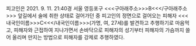 피고인은 2021. 9. 11. 21:40경 서울 영등포구 <<<구아래주소>>>B<<</구아래주소>>> 앞길에서 술에 취한 상태로 걸어가던 중 피고인의 정면으로 걸어오는 피해자 <<<내국인이름>>>C<<</내국인이름>>>(가명, 여, 27세)를 발견하고 추행하기로 마음먹고, 피해자와 근접하여 지나가면서 손바닥으로 피해자의 성기부터 피해자의 가슴까지 쓸어 올리며 만지는 방법으로 피해자를 강제로 추행하였다.